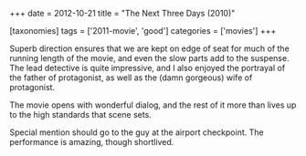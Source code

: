 +++
date = 2012-10-21
title = "The Next Three Days (2010)"

[taxonomies]
tags = ['2011-movie', 'good']
categories = ['movies']
+++

Superb direction ensures that we are kept on edge of seat for much of
the running length of the movie, and even the slow parts add to the
suspense. The lead detective is quite impressive, and I also enjoyed the
portrayal of the father of protagonist, as well as the (damn gorgeous)
wife of protagonist.

The movie opens with wonderful dialog, and the rest of it more than
lives up to the high standards that scene sets.

Special mention should go to the guy at the airport checkpoint. The
performance is amazing, though shortlived.
